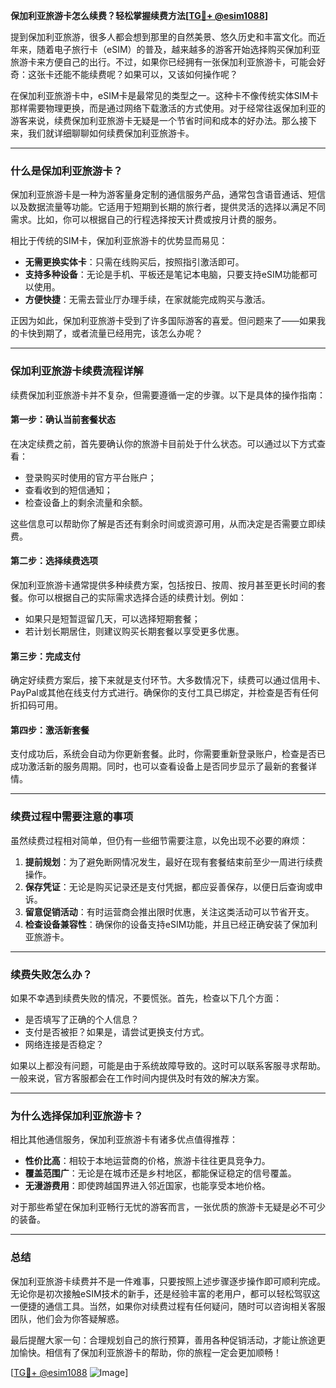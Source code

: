 **保加利亚旅游卡怎么续费？轻松掌握续费方法[[TG💪+ @esim1088](https://t.me/s/esim1088)]**

提到保加利亚旅游，很多人都会想到那里的自然美景、悠久历史和丰富文化。而近年来，随着电子旅行卡（eSIM）的普及，越来越多的游客开始选择购买保加利亚旅游卡来方便自己的出行。不过，如果你已经拥有一张保加利亚旅游卡，可能会好奇：这张卡还能不能续费呢？如果可以，又该如何操作呢？

在保加利亚旅游卡中，eSIM卡是最常见的类型之一。这种卡不像传统实体SIM卡那样需要物理更换，而是通过网络下载激活的方式使用。对于经常往返保加利亚的游客来说，续费保加利亚旅游卡无疑是一个节省时间和成本的好办法。那么接下来，我们就详细聊聊如何续费保加利亚旅游卡。

---

### **什么是保加利亚旅游卡？**

保加利亚旅游卡是一种为游客量身定制的通信服务产品，通常包含语音通话、短信以及数据流量等功能。它适用于短期到长期的旅行者，提供灵活的选择以满足不同需求。比如，你可以根据自己的行程选择按天计费或按月计费的服务。

相比于传统的SIM卡，保加利亚旅游卡的优势显而易见：

- **无需更换实体卡**：只需在线购买后，按照指引激活即可。
- **支持多种设备**：无论是手机、平板还是笔记本电脑，只要支持eSIM功能都可以使用。
- **方便快捷**：无需去营业厅办理手续，在家就能完成购买与激活。

正因为如此，保加利亚旅游卡受到了许多国际游客的喜爱。但问题来了——如果我的卡快到期了，或者流量已经用完，该怎么办呢？

---

### **保加利亚旅游卡续费流程详解**

续费保加利亚旅游卡并不复杂，但需要遵循一定的步骤。以下是具体的操作指南：

#### **第一步：确认当前套餐状态**
在决定续费之前，首先要确认你的旅游卡目前处于什么状态。可以通过以下方式查看：
- 登录购买时使用的官方平台账户；
- 查看收到的短信通知；
- 检查设备上的剩余流量和余额。

这些信息可以帮助你了解是否还有剩余时间或资源可用，从而决定是否需要立即续费。

#### **第二步：选择续费选项**
保加利亚旅游卡通常提供多种续费方案，包括按日、按周、按月甚至更长时间的套餐。你可以根据自己的实际需求选择合适的续费计划。例如：
- 如果只是短暂逗留几天，可以选择短期套餐；
- 若计划长期居住，则建议购买长期套餐以享受更多优惠。

#### **第三步：完成支付**
确定好续费方案后，接下来就是支付环节。大多数情况下，续费可以通过信用卡、PayPal或其他在线支付方式进行。确保你的支付工具已绑定，并检查是否有任何折扣码可用。

#### **第四步：激活新套餐**
支付成功后，系统会自动为你更新套餐。此时，你需要重新登录账户，检查是否已成功激活新的服务周期。同时，也可以查看设备上是否同步显示了最新的套餐详情。

---

### **续费过程中需要注意的事项**

虽然续费过程相对简单，但仍有一些细节需要注意，以免出现不必要的麻烦：

1. **提前规划**：为了避免断网情况发生，最好在现有套餐结束前至少一周进行续费操作。
2. **保存凭证**：无论是购买记录还是支付凭据，都应妥善保存，以便日后查询或申诉。
3. **留意促销活动**：有时运营商会推出限时优惠，关注这类活动可以节省开支。
4. **检查设备兼容性**：确保你的设备支持eSIM功能，并且已经正确安装了保加利亚旅游卡。

---

### **续费失败怎么办？**

如果不幸遇到续费失败的情况，不要慌张。首先，检查以下几个方面：
- 是否填写了正确的个人信息？
- 支付是否被拒？如果是，请尝试更换支付方式。
- 网络连接是否稳定？

如果以上都没有问题，可能是由于系统故障导致的。这时可以联系客服寻求帮助。一般来说，官方客服都会在工作时间内提供及时有效的解决方案。

---

### **为什么选择保加利亚旅游卡？**

相比其他通信服务，保加利亚旅游卡有诸多优点值得推荐：
- **性价比高**：相较于本地运营商的价格，旅游卡往往更具竞争力。
- **覆盖范围广**：无论是在城市还是乡村地区，都能保证稳定的信号覆盖。
- **无漫游费用**：即使跨越国界进入邻近国家，也能享受本地价格。

对于那些希望在保加利亚畅行无忧的游客而言，一张优质的旅游卡无疑是必不可少的装备。

---

### **总结**

保加利亚旅游卡续费并不是一件难事，只要按照上述步骤逐步操作即可顺利完成。无论你是初次接触eSIM技术的新手，还是经验丰富的老用户，都可以轻松驾驭这一便捷的通信工具。当然，如果你对续费过程有任何疑问，随时可以咨询相关客服团队，他们会为你答疑解惑。

最后提醒大家一句：合理规划自己的旅行预算，善用各种促销活动，才能让旅途更加愉快。相信有了保加利亚旅游卡的帮助，你的旅程一定会更加顺畅！

[[TG💪+ @esim1088](https://t.me/s/esim1088) ![Image](https://i.postimg.cc/4NQfJmqS/Snipaste-2025-05-13-00-14-12.png)]